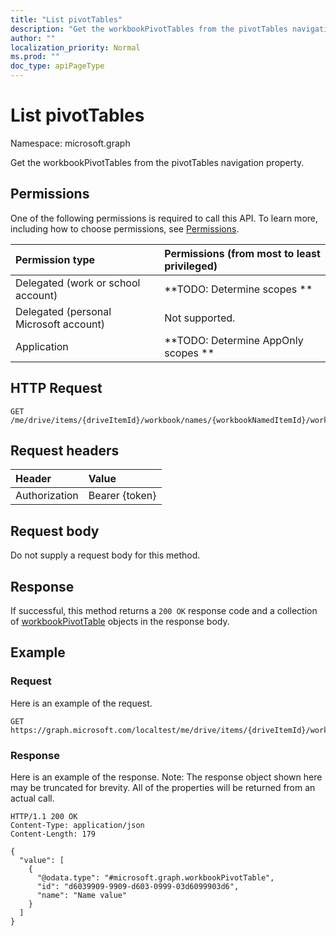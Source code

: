 ```yaml
---
title: "List pivotTables"
description: "Get the workbookPivotTables from the pivotTables navigation property."
author: ""
localization_priority: Normal
ms.prod: ""
doc_type: apiPageType
---
```


# List pivotTables

Namespace: microsoft.graph

Get the workbookPivotTables from the pivotTables navigation property.

## Permissions
One of the following permissions is required to call this API. To learn more, including how to choose permissions, see [Permissions](/concepts/permissions-reference.md).

|Permission type|Permissions (from most to least privileged)|
|:---|:---|
|Delegated (work or school account)|**TODO: Determine scopes **|
|Delegated (personal Microsoft account)|Not supported.|
|Application|**TODO: Determine AppOnly scopes **|

## HTTP Request
<!-- {
  "blockType": "ignored"
}
-->
``` http
GET /me/drive/items/{driveItemId}/workbook/names/{workbookNamedItemId}/worksheet/pivotTables
```

## Request headers
|Header|Value|
|:---|:---|
|Authorization|Bearer {token}|

## Request body
Do not supply a request body for this method.

## Response
If successful, this method returns a `200 OK` response code and a collection of [workbookPivotTable](../resources/workbookpivottable.md) objects in the response body.

## Example

### Request
Here is an example of the request.
<!-- {
  "blockType": "request",
  "name": "get_workbookpivottable"
}
-->
``` http
GET https://graph.microsoft.com/localtest/me/drive/items/{driveItemId}/workbook/names/{workbookNamedItemId}/worksheet/pivotTables
```

### Response
Here is an example of the response. Note: The response object shown here may be truncated for brevity. All of the properties will be returned from an actual call.
<!-- {
  "blockType": "response",
  "truncated": true,
  "@odata.type": "collection(microsoft.graph.workbookpivottable)"
}
-->
``` http
HTTP/1.1 200 OK
Content-Type: application/json
Content-Length: 179

{
  "value": [
    {
      "@odata.type": "#microsoft.graph.workbookPivotTable",
      "id": "d6039909-9909-d603-0999-03d6099903d6",
      "name": "Name value"
    }
  ]
}
```

